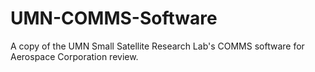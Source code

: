# UMN-COMMS-Software
A copy of the UMN Small Satellite Research Lab's COMMS software for Aerospace Corporation review. 
